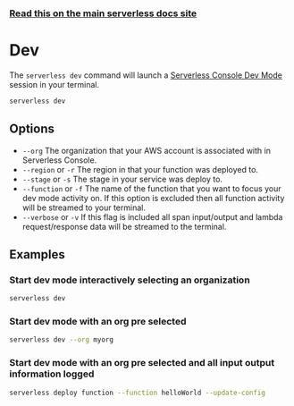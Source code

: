 <!--
title: Serverless Framework Commands - Dev
menuText: Serverless Console Dev Mode
menuOrder: 1
description: Launch a Serverless Console dev mode session in the terminal
layout: Doc
-->

<!-- DOCS-SITE-LINK:START automatically generated  -->

### [Read this on the main serverless docs site](https://www.serverless.com/framework/docs/providers/aws/cli-reference/dev/)

<!-- DOCS-SITE-LINK:END -->

# Dev

The `serverless dev` command will launch a [Serverless Console Dev Mode](https://www.serverless.com/console/docs/application-guide/dev-mode) session in your terminal.

```bash
serverless dev
```

## Options

- `--org` The organization that your AWS account is associated with in Serverless Console.
- `--region` or `-r` The region in that your function was deployed to.
- `--stage` or `-s` The stage in your service was deploy to.
- `--function` or `-f` The name of the function that you want to focus your dev mode activity on. If this option is excluded then all function activity will be streamed to your terminal.
- `--verbose` or `-v` If this flag is included all span input/output and lambda request/response data will be streamed to the terminal.

## Examples

### Start dev mode interactively selecting an organization

```bash
serverless dev
```

### Start dev mode with an org pre selected

```bash
serverless dev --org myorg
```

### Start dev mode with an org pre selected and all input output information logged

```bash
serverless deploy function --function helloWorld --update-config
```
